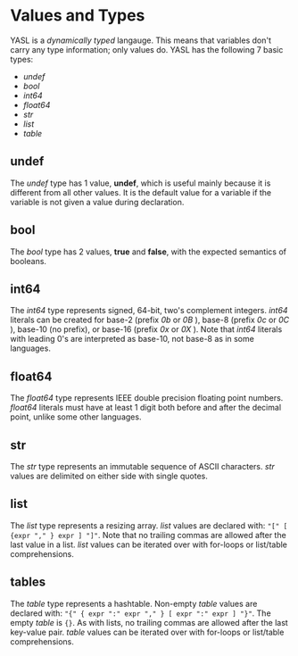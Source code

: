 # Values and Types

YASL is a _dynamically typed_ langauge. This means that variables don't carry any type information; only values do. YASL has the following 7 basic types:
* _undef_
* _bool_
* _int64_
* _float64_
* _str_
* _list_
* _table_

## undef
The _undef_ type has 1 value, **undef**, which is useful mainly because it is different from all other values. It is the default value for a variable if the variable is not given a value during declaration.

## bool
The _bool_ type has 2 values, **true** and **false**, with the expected semantics of booleans.

## int64
The _int64_ type represents signed, 64-bit, two's complement integers. _int64_ literals can be created for base-2 (prefix _0b_ or _0B_ ), base-8 (prefix _0c_ or _0C_ ), base-10 (no prefix), or base-16 (prefix _0x_ or _0X_ ). Note that _int64_ literals with leading 0's are interpreted as base-10, not base-8 as in some languages. 

## float64
The _float64_ type represents IEEE double precision floating point numbers. _float64_ literals must have at least 1 digit both before and after the decimal point, unlike some other languages.

## str
The _str_ type represents an immutable sequence of ASCII characters. _str_ values are delimited on either side with single quotes.

## list
The _list_ type represents a resizing array. _list_ values are declared with: `"[" [ {expr "," } expr ] "]"`. Note that no trailing commas are allowed after the last value in a list. _list_ values can be iterated over with for-loops or list/table comprehensions.

## tables
The _table_ type represents a hashtable. Non-empty _table_ values are declared with: `"{" { expr ":" expr "," } [ expr ":" expr ] "}"`. The empty _table_ is `{}`. As with lists, no trailing commas are allowed after the last key-value pair. _table_ values can be iterated over with for-loops or list/table comprehensions. 
